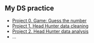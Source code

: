 ## My DS practice
* [Project 0. Game: Guess the number](project_0)  
* [Project 1. Head Hunter data cleaning](project_1)  
* [Project 2. Head Hunter data analysis](project_2)  
* ...
